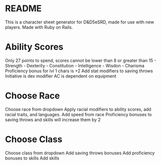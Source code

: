# README
This is a character sheet generator for D&D5eSRD, made for use with new players. Made with Ruby on Rails.





# Ability Scores
Only 27 points to spend, scores cannot be lower than 8 or greater than 15
    - Strength
    - Dexterity
    - Constitution
    - Intelligence
    - Wisdon
    - Charisma
Proficiency bonus for lvl 1 chars is +2
Add stat modifiers to saving throws 
Initiative is dex modifier 
AC is dependent on equipment 

# Choose Race
Choose race from dropdown
Apply racial modifiers to ability scores, add racial traits, and languages. 
Add speed from race 
Proficiency bonuses to saving throws and skills will increase them by 2

# Choose Class
Choose class from dropdown
Add saving throws bonuses 
Add proficiency bonuses to skills
Add skills





